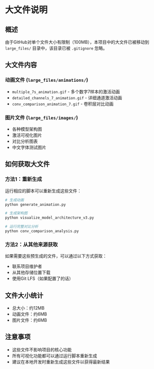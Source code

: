 # 大文件说明

## 概述
由于GitHub对单个文件大小有限制（100MB），本项目中的大文件已被移动到 `large_files/` 目录中，该目录已被 `.gitignore` 忽略。

## 大文件内容

### 动画文件 (`large_files/animations/`)
- `multiple_7s_animation.gif` - 多个数字7样本的激活动画
- `detailed_channels_7_animation.gif` - 详细通道激活动画
- `conv_comparison_animation_7.gif` - 卷积层对比动画

### 图片文件 (`large_files/images/`)
- 各种模型架构图
- 激活可视化图片
- 对比分析图表
- 中文字体测试图片

## 如何获取大文件

### 方法1：重新生成
运行相应的脚本可以重新生成这些文件：

```bash
# 生成动画
python generate_animation.py

# 生成架构图
python visualize_model_architecture_v3.py

# 运行完整对比分析
python conv_comparison_analysis.py
```

### 方法2：从其他来源获取
如果需要这些预生成的文件，可以通过以下方式获取：
- 联系项目维护者
- 从其他存储位置下载
- 使用Git LFS（如果配置了的话）

## 文件大小统计
- 总大小：约12MB
- 动画文件：约6MB
- 图片文件：约6MB

## 注意事项
- 这些文件不影响项目的核心功能
- 所有可视化功能都可以通过运行脚本重新生成
- 建议在本地开发时重新生成这些文件以获得最新结果
